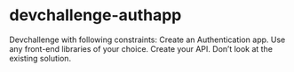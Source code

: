 # devchallenge-authapp
Devchallenge with following constraints: Create an Authentication app. Use any front-end libraries of your choice. Create your API. Don’t look at the existing solution. 
